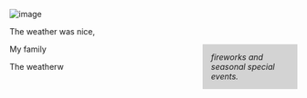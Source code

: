 ![image](https://github.com/user-attachments/assets/51bc6377-312a-4299-b28a-1641c35878b5)
<!DOCTYPE html>
<html>
<head>
<style>
aside {
  width: 30%;
  padding-left: 15px;
  margin-left: 15px;
  float: right;
  font-style: italic;
  background-color: lightgray;
}
</style>
</head>
<body>

<p>The weather was nice, </p>

<aside>
<p>fireworks and seasonal special events.</p>
</aside>

<p>My family </p>
<p>The weatherw</p>

</body>
</html>

 
